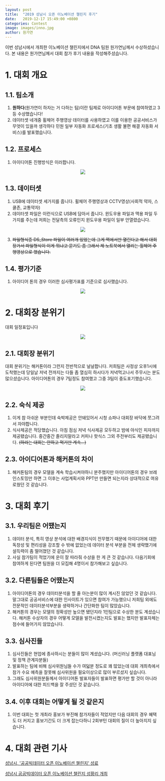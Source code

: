```yaml
---
layout: post
title:  "2019 성남시 오픈 이노베이션 챌린지 후기"
date:   2019-12-17 15:49:00 +0800
categories: Contest
image: images/inno.jpg
author: 원가연
---
```


이번 성남시에서 개최한 이노베이션 챌린지에서 DNA 팀원 원가연님께서 수상하셨습니다. 본 내용은 원가연님께서 대회 참가 후기 내용을 작성해주셨습니다.

# 1. 대회 개요

## 1.1. 팀소개

1.  **원하다**(원가연이 하자는 거 다하는 팀)이란 팀제로 아이디어톤 부문에 참여하였고 3등 수상했습니다!
2.  데이터셋 네개중 휠체어 주행영상 데이터를 사용하였고 이를 이용한 공공서비스가 무엇이 있을까 생각하다 민원 일부 자동화 프로세스(기초 생활 불편 해결 자동화 서비스)를 발표했습니다.

## 1.2. 프로세스

1. 아이디어톤 진행방식은 이러합니다.

<p align="center">
    <img src='https://drive.google.com/uc?export=view&id=1osv3u8abfl-S_rZXahMFwTWMwu5FA0jw'/>
</p>

## 1.3. 데이터셋

1. USB에 데이터셋 세가지를 줍니다.  휠체어 주행영상과 CCTV영상(사회적 약자, 스쿨존, 교통약자)
2. 데이터셋 파일은 이런식으로 USB에 담아서 줍니다. 윈도우용 파일과 맥용 파일 두가지를 주는데 저희는 전달측의 오류인지 윈도우용 파일이 일부 안열렸습니다. 

<p align="center">
    <img src='https://drive.google.com/uc?export=view&id=1tsIVPlKBPW6-OlJHXs3lfd2OftYuUIEC'/>
</p>

3. ~~파일형식중 DS_Store 파일이 여러개 있었는데 그게 맥에서만 열린다고 해서 대회장가서 파일형식이 이게 뭐냐고 묻기도 좀 그래서 제 노트북에서 열리는 휠체어 주행영상으로 했습니다.~~

## 1.4. 평가기준

1. 아이디어 톤의 경우 이러한 심사평가표를 기준으로 심사했습니다.

<p align="center">
    <img src='https://drive.google.com/uc?export=view&id=188n1t3r-8BfHVhzG2rjgMKBkbBJgcf2e'/>
</p>

# 2. 대회장 분위기

대회 일정표입니다

<p align="center">
    <img src='https://drive.google.com/uc?export=view&id=1Zopji9WWbjdcMVytE2L1iKtEkrP0QEtP'/>
</p>

## 2.1. 대회장 분위기

대회 분위기는 해커톤이라 그런지 전반적으로 널널합니다. 저희팀은 사정상 오후1시에 도착했는데 당일날 저녁 전까지는 다들 좀 열심히 하시다가 저녁먹고나서 주무시는 분도 많으셨습니다. 아이디어톤의 경우 7팀정도 참여했고 그중 3팀이 중도포기했습니다.

<p align="center">
    <img src='https://drive.google.com/uc?export=view&id=1_yT0F8183sYoyxPzCwSHwDn4bM9OgcGc'/>
</p>

## 2.2. 숙식 제공

1.  이게 참 아쉬운 부분인데 숙박제공은 안돼있어서 시청 쇼파나 대회장 바닥에 쪼그려서 자야합니다.
2. 식사제공은 적당했습니다. 아침 점심 저녁 식사제공 모두하고 밤에 야식인 피자까지 제공됐습니다. 중간중간 졸리지말라고 커피나 핫식스 그외 주전부리도 제공됐습니다. ~~(하라는 대회는 안하고 먹기만 계속...)~~

## 2.3. 아이디어톤과 해커톤의 차이

1. 해커톤팀의 경우 모델을 계속 학습시켜야하니 분주했지만 아이디어톤의 경우 브레인스토밍만 하면 그 이후는 사업계획서와 PPT만 만들면 되는지라 상대적으로 여유로웠던 것 같습니다.

# 3. 대회 후기

## 3.1. 우리팀은 어땠는지

1. 데이터 분석, 특히 영상 분석에 대한 배경지식이 전무했기 때문에 아이디어에 대한 독창성 및 편리성을 강조할 수 밖에 없었는데 데이터 분석 부분을 전체 생략했기에 설득력이 좀 떨어졌던 것 같습니다.
2. 사실 참가팀이 적었기에 운이 잘 따라줘 수상을 한 게 큰 것 같습니다. 다음기회에 참여하게 된다면 팀원을 더 모집해 4명이서 참가해보고 싶습니다.

## 3.2. 다른팀들은 어땠는지

1. 아이디어톤의 경우 데이터분석을 할 줄 아는분이 많이 계시진 않았던 것 같습니다. 말그대로 공공서비스에 대한 인사이트가 있으면 참여가 가능했으니 저희팀 외에도 전문적인 데이터분석부분을 생략하거나 간단화한 팀이 많았습니다.
2. 해커톤의 경우는 모델의 정확성만 높으면 됐던지라 1인팀으로 수상한 분도 계셨습니다. 해커톤 수상자의 경우 어떻게 모델을 발전시켰는지도 발표는 했지만 발표자체는 점수에 들어가지 않았습니다.

## 3.3. 심사진들

1. 심사진들은 현업에 종사하시는 분들이 많이 계셨습니다. (머신러닝 플랫폼 대표님 및 정책 관계자분들)
2. 발표하는 팀에 비해 심사위원님들 수가 여덟분 정도로 꽤 많았는데 대회 개최측에서 참가 수요 예측을 잘못해 심사위원을 필요이상으로 많이 부르셨지 싶습니다.
3. 그래도 심사위원분들께서 아이디어톤 발표자들이 발표하면 평가만 할 것이 아니라 아이디어에 대한 피드백을 잘 주셨던 것 같습니다.

## 3.4. 이후 대회는 어떻게 될 것 같은지

1. 이번 대회는 첫 개최라 홍보가 부진해 참가자들이 적었지만 다음 대회의 경우 혜택도 더 커지고 홍보기간도 더 크게 잡는다하니 2회부턴 대회의 질이 더 높아지지 싶습니다.

# 4. 대회 관련 기사

[성남시, '공공빅데이터 오픈 이노베이션 챌린지' 성료](http://m.etnews.com/20191204000268)

[성남시 공공빅데이터 오픈 이노베이션 챌린지 성황리 개최](https://www.seongnam.go.kr/city/1000060/30005/bbsView.do?currentPage=1&searchSelect=title&searchWord=%EB%B9%85%EB%8D%B0%EC%9D%B4%ED%84%B0&searchOrganDeptCd=&searchCategory=&subTabIdx=&idx=190436)